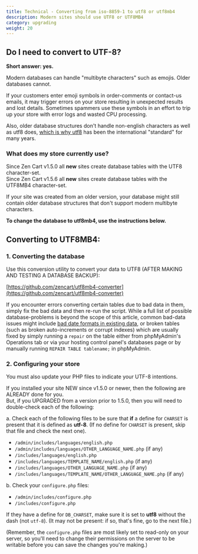 ```yaml
---
title: Technical - Converting from iso-8859-1 to utf8 or utf8mb4
description: Modern sites should use UTF8 or UTF8MB4
category: upgrading 
weight: 20
---
```


## Do I need to convert to UTF-8?

**Short answer: yes.**

Modern databases can handle "multibyte characters" such as emojis. Older databases cannot.

If your customers enter emoji symbols in order-comments or contact-us emails, it may trigger errors on your store resulting in unexpected results and lost details. Sometimes spammers use these symbols in an effort to trip up your store with error logs and wasted CPU processing.

Also, older database structures don't handle non-english characters as well as utf8 does, [which is why utf8](https://www.youtube.com/watch?v=MijmeoH9LT4) has been the international "standard" for many years.

### What does my store currently use?
Since Zen Cart v1.5.0 all **new** sites create database tables with the UTF8 character-set.<br>
Since Zen Cart v1.5.6 all **new** sites create database tables with the UTF8MB4 character-set.

If your site was created from an older version, your database might still contain older database structures that don't support modern multibyte characters.

**To change the database to utf8mb4, use the instructions below.**


## Converting to UTF8MB4:

### 1\. Converting the database
Use this conversion utility to convert your data to UTF8 (AFTER MAKING AND TESTING A DATABASE BACKUP): 

[https://github.com/zencart/utf8mb4-converter](https://github.com/zencart/utf8mb4-converter)  

If you encounter errors converting certain tables due to bad data in them, simply fix the bad data and then re-run the script. While a full list of possible database-problems is beyond the scope of this article, common bad-data issues might include [bad date formats in existing data](https://docs.zen-cart.com/user/upgrading/date_standardization/), or broken tables (such as broken auto-increments or corrupt indexes) which are usually fixed by simply running a `repair` on the table either from phpMyAdmin's Operations tab or via your hosting control panel's databases page or by manually running `REPAIR TABLE tablename;` in phpMyAdmin.


### 2\. Configuring your store

You must also update your PHP files to indicate your UTF-8 intentions. 

  If you installed your site NEW since v1.5.0 or newer, then the following are ALREADY done for you.<br>
  But, if you UPGRADED from a version prior to 1.5.0, then you will need to double-check each of the following:

a. Check each of the following files to be sure that **if** a define for `CHARSET` is present that it is defined as **utf-8**. (If no define for `CHARSET` is present, skip that file and check the next one).

  - `/admin/includes/languages/english.php`
  - `/admin/includes/languages/OTHER_LANGUAGE_NAME.php` (if any)
  - `/includes/languages/english.php`
  - `/includes/languages/TEMPLATE_NAME/english.php` (if any)
  - `/includes/languages/OTHER_LANGUAGE_NAME.php` (if any)
  - `/includes/languages/TEMPLATE_NAME/OTHER_LANGUAGE_NAME.php` (if any)
    
b. Check your `configure.php` files:
  - `/admin/includes/configure.php`
  - `/includes/configure.php`
  
  If they have a define for `DB_CHARSET`, make sure it is set to **utf8** without the dash (not `utf-8`). (It may not be present: if so, that's fine, go to the next file.)
  
  (Remember, the `configure.php` files are most likely set to read-only on your server, so you'll need to change their permissions on the server to be writable before you can save the changes you're making.)  
  
